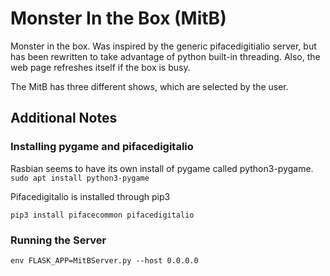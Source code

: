 # Monster In the Box (MitB)

Monster in the box.  Was inspired by the generic pifacedigitialio server, but has been rewritten to take advantage of python built-in threading. Also, the web page refreshes itself if the box is busy. 

The MitB has three different shows, which are selected by the user. 

## Additional Notes

### Installing pygame and pifacedigitalio

Rasbian seems to have its own install of pygame called python3-pygame. 
`
sudo apt install python3-pygame
`

Pifacedigitalio is installed through pip3

`pip3 install pifacecommon pifacedigitalio`

### Running the Server

`env FLASK_APP=MitBServer.py --host 0.0.0.0 `


